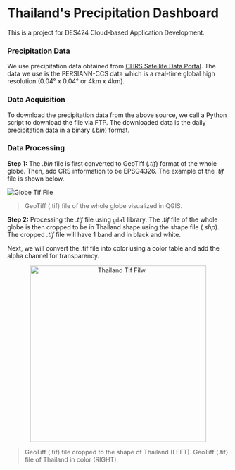 
# Thailand's Precipitation Dashboard

This is a project for DES424 Cloud-based Application Development.

### Precipitation Data

We use precipitation data obtained from [CHRS Satellite Data Portal](https://chrsdata.eng.uci.edu "PERSIANN"). The data we use is the PERSIANN-CCS data which is a real-time global high resolution (0.04° x 0.04° or 4km x 4km).

### Data Acquisition

To download the precipitation data from the above source, we call a Python script to download the file via FTP. The downloaded data is the daily precipitation data in a binary (*.bin*) format.

### Data Processing

**Step 1:**
The *.bin* file is first converted to GeoTiff (*.tif*) format of the whole globe. Then, add CRS information to be EPSG4326. The example of the *.tif* file is shown below.

![Globe Tif File](https://i.imgur.com/HfGWRMa.png)
> GeoTiff (.tif) file of the whole globe visualized in QGIS.

**Step 2:**
Processing the *.tif* file using `gdal` library. The *.tif* file of the whole globe is then cropped to be in Thailand shape using the shape file (*.shp*). The cropped *.tif* file will have 1 band and in black and white.

Next, we will convert the .tif file into color using a color table and add the alpha channel for transparency.

<div style="text-align:center">
<img src="https://i.imgur.com/QZpIKPy.png" alt="Thailand Tif Filw" width="400" />
</div>

> GeoTiff (.tif) file cropped to the shape of Thailand (LEFT).
> GeoTiff (.tif) file of Thailand in color (RIGHT).
